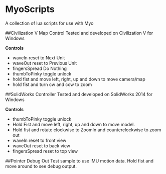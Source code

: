 MyoScripts
==========

A collection of lua scripts for use with Myo

##Civilization V Map Control
Tested and developed on Civilization V for Windows

**Controls**
* waveIn reset to Next Unit
* waveOut reset to Previous Unit
* fingersSpread Do Nothing
* thumbToPinky toggle unlock
* hold fist and move left, right, up and down to move camera/map
* hold fist and turn cw and ccw to zoom

##SolidWorks Controller
Tested and developed on SolidWorks 2014 for Windows

**Controls**
* thumbToPinky toggle unlock
* Hold Fist and move left, right, up and down to move model.
* Hold fist and rotate clockwise to ZoomIn and counterclockwise to zoom out
* waveIn reset to front view
* waveOut reset to back view
* fingersSpread reset to top view

##Pointer Debug Out
Test sample to use IMU motion data.  Hold fist and move around to see debug output.
